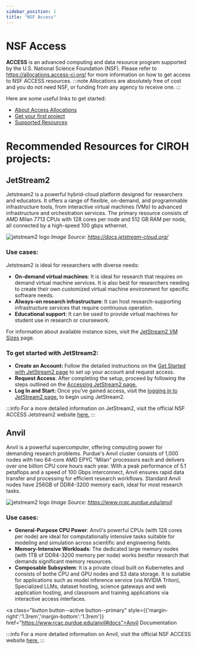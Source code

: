 ```yaml
---
sidebar_position: 1
title: "NSF Access"
---
```

# NSF Access
**ACCESS** is an advanced computing and data resource program supported by the U.S. National Science Foundation (NSF). Please refer to https://allocations.access-ci.org/ for more information on how to get access to NSF ACCESS resources. 
:::note
Allocations are absolutely free of cost and you do not need NSF, or funding from any agency to receive one. 
:::

Here are some useful links to get started:

- [About Access Allocations](https://allocations.access-ci.org/get-involved)
- [Get your first project](https://allocations.access-ci.org/get-your-first-project)
- [Supported Resources](https://allocations.access-ci.org/resources)


# Recommended Resources for CIROH projects:

 ## JetStream2

Jetstream2 is a powerful hybrid-cloud platform designed for researchers and educators. It offers a range of flexible, on-demand, and programmable infrastructure tools, from interactive virtual machines (VMs) to advanced infrastructure and orchestration services. The primary resource consists of AMD Milan 7713 CPUs with 128 cores per node and 512 GB RAM per node, all connected by a high-speed 100 gbps wthernet.

<div className="col col--6">
				<img src="https://docs.jetstream-cloud.org/images/JS2-Logo-Transparent.png" alt="jetstream2 logo"/>
				<i>Image Source: <a href="https://docs.jetstream-cloud.org/">https://docs.jetstream-cloud.org/</a> </i>
</div>

### Use cases:

Jetstream2 is ideal for researchers with diverse needs:

- **On-demand virtual machines**: It is ideal for research that requires on demand virtual machine services. It is also best for researchers needing to create their own customized virtual machine environment for specific software needs.
- **Always-on research infrastructure**: It can host research-supporting infrastructure services that require continuous operation.
- **Educational support**: It can be used to provide virtual machines for student use in research or coursework.

For information about available instance sizes, visit the [JetStream2 VM Sizes](https://docs.jetstream-cloud.org/general/vmsizes/) page.

### To get started with JetStream2:
- **Create an Account:** Follow the detailed instructions on the [Get Started with JetStream2 page](https://jetstream-cloud.org/get-started/index.html) to set up your account and request access.<br />
- **Request Access**: After completing the setup, proceed by following the steps outlined on the [Accessing JetStream2 page.](./access) <br />
- **Log In and Start:** Once you’ve gained access, visit the [logging in to JetStream2 page.](https://docs.jetstream-cloud.org/getting-started/login/) to begin using JetStream2.

:::info
For a more detailed information on JetStream2, visit the official NSF ACCESS Jetstream2 website <a href="https://docs.jetstream-cloud.org/">here.</a>
:::

## Anvil 
Anvil is a powerful supercomputer, offering computing power for demanding research problems. Purdue's Anvil cluster consists of 1,000 nodes with two 64-core AMD EPYC "Milan" processors each and delivers over one billion CPU core hours each year. With a peak performance of 5.1 petaflops and a speed of 100 Gbps interconnect, Anvil ensures rapid data transfer and processing for efficient research workflows. Standard Anvil nodes have 256GB of DDR4-3200 memory each, ideal for most research tasks.


<div className="col col--6">
				<img src="https://www.rcac.purdue.edu/files/anvil/Anvil_cummulative_8-2024_stats_only%20%281%29.png" alt="jetstream2 logo"/>
				<i>Image Source: <a href="https://www.rcac.purdue.edu/anvil">https://www.rcac.purdue.edu/anvil</a> </i>
</div>

### Use cases:
- **General-Purpose CPU Power**: Anvil's powerful CPUs (with 128 cores per node) are ideal for computationally intensive tasks suitable for modeling and simulation across scientific and engineering fields.
- **Memory-Intensive Workloads**: The dedicated large memory nodes (with 1TB of DDR4-3200 memory per node) works bestfor research that demands significant memory resources.
- **Composable Subsystem**: It is a private cloud built on Kubernetes and consists of bothe CPU and GPU nodes and S3 data storage. It is suitable for applications such as model inference service (via NVIDIA Triton), Specialized LLMs, dataset hosting, science gateways and web application hosting, and classroom and training applications via interactive access interfaces.

<a class="button button--active button--primary" style={{'margin-right':'1.3rem','margin-bottom':'1.3rem'}}  href="https://www.rcac.purdue.edu/anvil#docs">Anvil Documentation</a>


:::info
For a more detailed information on Anvil, visit the official NSF ACCESS website <a href="https://allocations.access-ci.org/resources">here.</a>
:::
